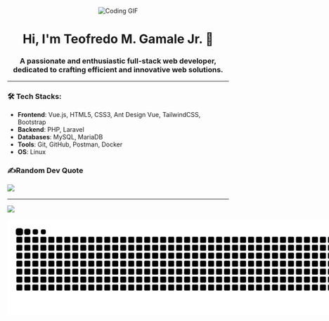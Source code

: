 <!-- Profile README for Teofredo M. Gamale Jr. -->
<p align="center">
  <img src="https://media.giphy.com/media/qgQUggAC3Pfv687qPC/giphy.gif" width="1000"; height="400" alt="Coding GIF">
</p>

<h1 align="center">Hi, I'm Teofredo M. Gamale Jr. 👋</h1>
<h3 align="center">A passionate and enthusiastic full-stack web developer, dedicated to crafting efficient and innovative web solutions.</h3>

---

### 🛠 Tech Stacks:
- **Frontend**: Vue.js, HTML5, CSS3, Ant Design Vue, TailwindCSS, Bootstrap  
- **Backend**: PHP, Laravel  
- **Databases**: MySQL, MariaDB  
- **Tools**: Git, GitHub, Postman, Docker  
- **OS**: Linux  

### ✍️Random Dev Quote
![](https://quotes-github-readme.vercel.app/api?type=horizontal&theme=dark)


---
[![](https://visitcount.itsvg.in/api?id=CodeQuerorHaki_M_Gamale&icon=2&color=0)](https://visitcount.itsvg.in)

<div style="width: 1000px; height:500px;">
  
  ![snake gif](https://github.com/TechnologyHell/TechnologyHell/blob/output/github-snake-dark.svg)
</div>




